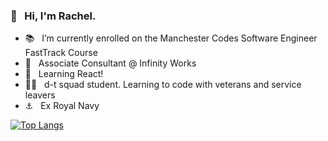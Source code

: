 ### 👋 &nbsp; Hi, I'm Rachel.

- :books: &nbsp; I’m currently enrolled on the Manchester Codes Software Engineer FastTrack Course
- :abacus: &nbsp; Associate Consultant @ Infinity Works
- 🌱 &nbsp; Learning React!
- :woman_technologist: &nbsp; d-t squad student. Learning to code with veterans and service leavers
- :anchor: &nbsp; Ex Royal Navy

[![Top Langs](https://github-readme-stats.vercel.app/api/top-langs/?username=greenchul&layout=compact&hide=shaderlab,c%23&card_width=600&bg_color=2f324f&text_color=ffffff)](https://github.com/anuraghazra/github-readme-stats)

<!--
**greenchul/greenchul** is a ✨ _special_ ✨ repository because its `README.md` (this file) appears on your GitHub profile.

Here are some ideas to get you started:


- 👯 I’m looking to collaborate on ...
- 🤔 I’m looking for help with ...
- 💬 Ask me about ...
- 📫 How to reach me: ...
- 😄 Pronouns: ...
- ⚡ Fun fact: ...
-->
